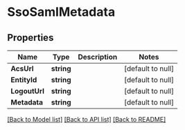 # SsoSamlMetadata

## Properties
Name | Type | Description | Notes
------------ | ------------- | ------------- | -------------
**AcsUrl** | **string** |  | [default to null]
**EntityId** | **string** |  | [default to null]
**LogoutUrl** | **string** |  | [default to null]
**Metadata** | **string** |  | [default to null]

[[Back to Model list]](../README.md#documentation-for-models) [[Back to API list]](../README.md#documentation-for-api-endpoints) [[Back to README]](../README.md)

